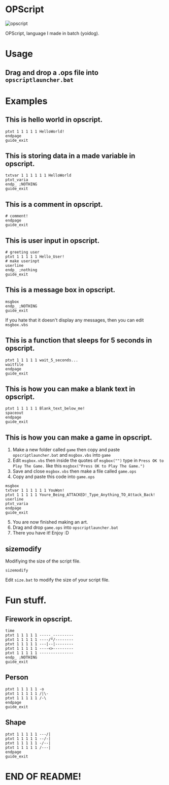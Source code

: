 # OPScript
![opscript](https://user-images.githubusercontent.com/68444929/176164417-a610887b-f4b3-4866-bacb-a3793730f860.png)

OPScript, language I made in batch (yoidog).

# Usage
## Drag and drop a .ops file into `opscriptlauncher.bat`

# Examples
## This is hello world in opscript.
```
ptxt 1 1 1 1 1 HelloWorld!
endpage
guide_exit
```
## This is storing data in a made variable in opscript.
```
txtvar 1 1 1 1 1 1 HelloWorld
ptxt_varia
endp_ ;NOTHING
guide_exit
```
## This is a comment in opscript.
```
# comment!
endpage
guide_exit
```
## This is user input in opscript.
```
# greeting user
ptxt 1 1 1 1 1 Hello_User!
# make userinpt
userline
endp_ ;nothing
guide_exit
```
## This is a message box in opscript.
```
msgbox
endp_ ;NOTHING
guide_exit
```
If you hate that it doesn't display any messages, then you can edit `msgbox.vbs`
## This is a function that sleeps for 5 seconds in opscript.
```
ptxt 1 1 1 1 1 wait_5_seconds...
waitfile
endpage
guide_exit
```
## This is how you can make a blank text in opscript.
```
ptxt 1 1 1 1 1 Blank_text_below_me!
spaceout
endpage
guide_exit
```
## This is how you can make a game in opscript.
1. Make a new folder called `game` then copy and paste `opscriptlauncher.bat` and `msgbox.vbs` into `game`
2. Edit `msgbox.vbs` then inside the quotes of `msgbox("")` type in `Press OK to Play The Game.` like this `msgbox("Press OK to Play The Game.")`
3. Save and close `msgbox.vbs` then make a file called `game.ops`
4. Copy and paste this code into `game.ops`
```
msgbox
txtvar 1 1 1 1 1 1 YouWon!
ptxt 1 1 1 1 1 Youre_Being_ATTACKED!_Type_Anything_TO_Attack_Back!
userline
ptxt_varia
endpage
guide_exit
```
5. You are now finished making an art.
6. Drag and drop `game.ops` into `opscriptlauncher.bat`
7. There you have it! Enjoy :D
## sizemodify
Modifiying the size of the script file.
```
sizemodify
```
Edit `size.bat` to modify the size of your script file.
# Fun stuff.
## Firework in opscript.
```
time
ptxt 1 1 1 1 1 -----_---------
ptxt 1 1 1 1 1 ----/*/--------
ptxt 1 1 1 1 1 ---|--|--------
ptxt 1 1 1 1 1 ----<>---------
ptxt 1 1 1 1 1 ---------------
endp_ ;NOTHING
guide_exit
```
## Person
```
ptxt 1 1 1 1 1 -o
ptxt 1 1 1 1 1 /|\-
ptxt 1 1 1 1 1 /-\
endpage
guide_exit
```
## Shape
```
ptxt 1 1 1 1 1 ---/|
ptxt 1 1 1 1 1 --/-|
ptxt 1 1 1 1 1 -/--|
ptxt 1 1 1 1 1 /---|
endpage
guide_exit
```
# END OF README!
